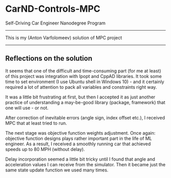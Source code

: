 # CarND-Controls-MPC
Self-Driving Car Engineer Nanodegree Program

---


This is my (Anton Varfolomeev) solution of MPC project

---

## Reflections on the solution

It seems that one of the difficult and time-consuming part (for me at least) of this
project was integration with Ipopt and CppAD libraries. It took some time to
set environment (I use Ubuntu shell in Windows 10) - and it certainly required a 
lot of attention to pack all variables and constraints right way.

It was a little bit frustrating at first, but then I accepted it as just another practice of 
understanding a may-be-good library (package, framework) that one will use - or not.

After correction of inevitable errors (angle sign, index offset etc.), I received MPC
that at least tried to run. 

The next stage was objective function weights adjustment. Once again: objective function designs 
plays rather important part in the life of ML engineer. As a result, I received a smoothly
running car that achieved speeds up to 80 MPH (without delay).

Delay incorporation seemed a little bit tricky until I found that angle and acceleration 
values I can receive from the simulator. Then it became just the same state update function 
we used many times.




